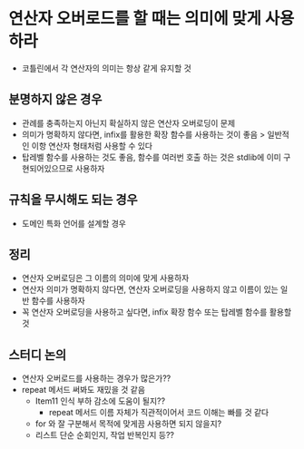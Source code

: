 # 연산자 오버로드를 할 때는 의미에 맞게 사용하라

- 코틀린에서 각 연산자의 의미는 항상 같게 유지할 것

## 분명하지 않은 경우

- 관례를 충족하는지 아닌지 확실하지 않은 연산자 오버로딩이 문제
- 의미가 명확하지 않다면, infix를 활용한 확장 함수를 사용하는 것이 좋음 > 일반적인 이항 연산자 형태처럼 사용할 수 있다
- 탑레벨 함수를 사용하는 것도 좋음, 함수를 여러번 호출 하는 것은 stdlib에 이미 구현되어있으므로 사용하자

## 규칙을 무시해도 되는 경우

- 도메인 특화 언어를 설계할 경우

## 정리

- 연산자 오버로딩은 그 이름의 의미에 맞게 사용하자
- 연산자 의미가 명확하지 않다면, 연산자 오버로딩을 사용하지 않고 이름이 있는 일반 함수를 사용하자
- 꼭 연산자 오버로딩을 사용하고 싶다면, infix 확장 함수 또는 탑레벨 함수를 활용할 것

## 스터디 논의

- 연산자 오버로드를 사용하는 경우가 많은가??
- repeat 메서드 써봐도 재밌을 것 같음
  - Item11 인식 부하 감소에 도움이 될지??
    - repeat 메서드 이름 자체가 직관적이어서 코드 이해는 빠를 것 같다
  - for 와 잘 구분해서 목적에 맞게끔 사용하면 되지 않을지?
  - 리스트 단순 순회인지, 작업 반복인지 등??
